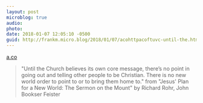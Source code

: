 ```yaml
---
layout: post
microblog: true
audio: 
photo: 
date: 2018-01-07 12:05:10 -0500
guid: http://frankm.micro.blog/2018/01/07/acohttpacoftuvc-until-the.html
---
```

 [a.co](http://a.co/3F7tuvC)

> "Until the Church believes its own core message, there’s no point in going out and telling other people to be Christian. There is no new world order to point to or to bring them home to." from "Jesus' Plan for a New World: The Sermon on the Mount" by Richard Rohr, John Bookser Feister
